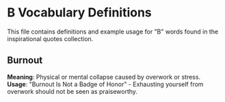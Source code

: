 # B Vocabulary Definitions

This file contains definitions and example usage for "B" words found in the inspirational quotes collection.

## Burnout

**Meaning**: Physical or mental collapse caused by overwork or stress.  
**Usage**: "Burnout Is Not a Badge of Honor" - Exhausting yourself from overwork should not be seen as praiseworthy.